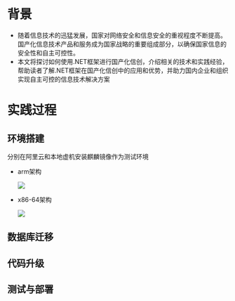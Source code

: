# 背景

- 随着信息技术的迅猛发展，国家对网络安全和信息安全的重视程度不断提高。国产化信息技术产品和服务成为国家战略的重要组成部分，以确保国家信息的安全性和自主可控性。
- 本文将探讨如何使用.NET框架进行国产化信创，介绍相关的技术和实践经验，帮助读者了解.NET框架在国产化信创中的应用和优势，并助力国内企业和组织实现自主可控的信息技术解决方案

# 实践过程

## 环境搭建

分别在阿里云和本地虚机安装麒麟镜像作为测试环境

* arm架构

  ![](D:\Up\interview\netImages\xc2.png)

* x86-64架构

  ![](D:\Up\interview\netImages\xc1.png)

## 数据库迁移

## 代码升级

## 测试与部署
